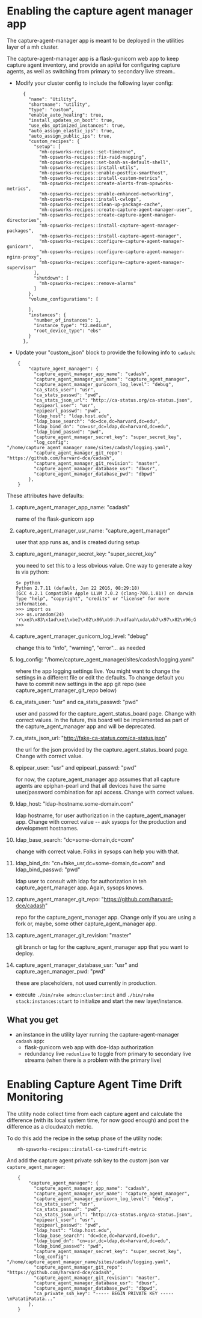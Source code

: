 # Enabling the capture agent manager app

The capture-agent-manager app is meant to be deployed in the utilities layer of
a mh cluster.

The capture-agent-manager app is a flask-gunicorn web app to keep capture agent
inventory, and provide an api/ui for configuring capture agents, as well as
switching from primary to secondary live stream..

* Modify your cluster config to include the following layer config:

```
      {
        "name": "Utility",
        "shortname": "utility",
        "type": "custom",
        "enable_auto_healing": true,
        "install_updates_on_boot": true,
        "use_ebs_optimized_instances": true,
        "auto_assign_elastic_ips": true,
        "auto_assign_public_ips": true,
        "custom_recipes": {
          "setup": [
            "mh-opsworks-recipes::set-timezone",
            "mh-opsworks-recipes::fix-raid-mapping",
            "mh-opsworks-recipes::set-bash-as-default-shell",
            "mh-opsworks-recipes::install-utils",
            "mh-opsworks-recipes::enable-postfix-smarthost",
            "mh-opsworks-recipes::install-custom-metrics",
            "mh-opsworks-recipes::create-alerts-from-opsworks-metrics",
            "mh-opsworks-recipes::enable-enhanced-networking",
            "mh-opsworks-recipes::install-cwlogs",
            "mh-opsworks-recipes::clean-up-package-cache",
            "mh-opsworks-recipes::create-capture-agent-manager-user",
            "mh-opsworks-recipes::create-capture-agent-manager-directories",
            "mh-opsworks-recipes::install-capture-agent-manager-packages",
            "mh-opsworks-recipes::install-capture-agent-manager",
            "mh-opsworks-recipes::configure-capture-agent-manager-gunicorn",
            "mh-opsworks-recipes::configure-capture-agent-manager-nginx-proxy",
            "mh-opsworks-recipes::configure-capture-agent-manager-supervisor"
          ],
          "shutdown": [
            "mh-opsworks-recipes::remove-alarms"
          ]
        },
        "volume_configurations": [

        ],
        "instances": {
          "number_of_instances": 1,
          "instance_type": "t2.medium",
          "root_device_type": "ebs"
        }
      },
```

* Update your "custom_json" block to provide the following info to `cadash`:

```
    {
        "capture_agent_manager": {
          "capture_agent_manager_app_name": "cadash",
          "capture_agent_manager_usr_name": "capture_agent_manager",
          "capture_agent_manager_gunicorn_log_level": "debug",
          "ca_stats_user": "usr",
          "ca_stats_passwd": "pwd",
          "ca_stats_json_url": "http://ca-status.org/ca-status.json",
          "epipearl_user": "usr",
          "epipearl_passwd": "pwd",
          "ldap_host": "ldap.host.edu",
          "ldap_base_search": "dc=dce,dc=harvard,dc=edu",
          "ldap_bind_dn": "cn=usr,dc=ldap,dc=harvard,dc=edu",
          "ldap_bind_passwd": "pwd",
          "capture_agent_manager_secret_key": "super_secret_key",
          "log_config": "/home/capture_agent_manager_name/sites/cadash/logging.yaml",
          "capture_agent_manager_git_repo": "https://github.com/harvard-dce/cadash",
          "capture_agent_manager_git_revision": "master",
          "capture_agent_manager_database_usr": "dbusr",
          "capture_agent_manager_database_pwd": "dbpwd"
        },
    }
```

  These attributes have defaults:

  1.  capture_agent_manager_app_name: "cadash"

      name of the flask-gunicorn app

  2.  capture_agent_manager_usr_name: "capture_agent_manager"

      user that app runs as, and is created during setup

  3.  capture_agent_manager_secret_key: "super_secret_key"

      you need to set this to a less obvious value. One way to generate a key is via
      python:

          $> python
          Python 2.7.11 (default, Jan 22 2016, 08:29:18)
          [GCC 4.2.1 Compatible Apple LLVM 7.0.2 (clang-700.1.81)] on darwin
          Type "help", "copyright", "credits" or "license" for more information.
          >>> import os
          >>> os.urandom(24)
          'r\xe3\x83\x1ad\xe1\xbeI\x02\x86\xb9:J\xdfaah\xda\xb7\x97\x82\x96;G'
          >>>

  4.  capture_agent_manager_gunicorn_log_level: "debug"

      change this to "info", "warning", "error"... as needed

  5.  log_config: "/home/capture_agent_manager/sites/cadash/logging.yaml"

      where the app logging settings live. You might want to change the settings
      in a different file or edit the defaults. To change default you have to
      commit new settings in the app git repo (see capture_agent_manager_git_repo below)

  6.  ca_stats_user: "usr" and ca_stats_passwd: "pwd"

      user and passwd for the capture_agent_status_board page. Change with correct
      values. In the future, this board will be implemented as part of the
      capture_agent_manager app and will be deprecated.

  7.  ca_stats_json_url: "http://fake-ca-status.com/ca-status.json"

      the url for the json provided by the capture_agent_status_board page. Change
      with correct value.

  8.  epipear_user: "usr" and epipearl_passwd: "pwd"

      for now, the capture_agent_manager app assumes that all capture agents are
      epiphan-pearl and that all devices have the same user/password combination for
      api access. Change with correct values.

  9.  ldap_host: "ldap-hostname.some-domain.com"

      ldap hostname, for user authorization in the capture_agent_manager app. Change
      with correct value -- ask sysops for the production and development hostnames.

  10. ldap_base_search: "dc=some-domain,dc=com"

      change with correct value. Folks in sysops can help you with that.

  11. ldap_bind_dn: "cn=fake_usr,dc=some-domain,dc=com" and ldap_bind_passwd: "pwd"

      ldap user to consult with ldap for authorization in teh capture_agent_manager app.
      Again, sysops knows.

  12. capture_agent_manager_git_repo: "https://github.com/harvard-dce/cadash"

      repo for the capture_agent_manager app. Change only if you are using a fork or,
      maybe, some other capture_agent_manager app.

  13. capture_agent_manager_git_revision: "master"

      git branch or tag for the capture_agent_manager app that you want to deploy.

  14. capture_agent_manager_database_usr: "usr" and capture_agen_manager_pwd: "pwd"

      these are placeholders, not used currently in production.


* execute `./bin/rake admin:cluster:init` and `./bin/rake stack:instances:start`
  to initialize and start the new layer/instance.


## What you get

* an instance in the utility layer running the capture-agent-manager `cadash` app:
    * flask-gunicorn web app with dce-ldap authorization
    * redundancy live `redunlive` to toggle from primary to secondary
      live streams (when there is a problem with the primary live)




# Enabling Capture Agent Time Drift Monitoring

The utility node collect time from each capture agent and calculate the
difference (with its local system time, for now good enough) and post the
difference as a cloudwatch metric.

To do this add the recipe in the setup phase of the utility node:
```
    mh-opsworks-recipes::install-ca-timedrift-metric
```

And add the capture agent private ssh key to the custom json var
`capture_agent_manager`:

```
    {
        "capture_agent_manager": {
          "capture_agent_manager_app_name": "cadash",
          "capture_agent_manager_usr_name": "capture_agent_manager",
          "capture_agent_manager_gunicorn_log_level": "debug",
          "ca_stats_user": "usr",
          "ca_stats_passwd": "pwd",
          "ca_stats_json_url": "http://ca-status.org/ca-status.json",
          "epipearl_user": "usr",
          "epipearl_passwd": "pwd",
          "ldap_host": "ldap.host.edu",
          "ldap_base_search": "dc=dce,dc=harvard,dc=edu",
          "ldap_bind_dn": "cn=usr,dc=ldap,dc=harvard,dc=edu",
          "ldap_bind_passwd": "pwd",
          "capture_agent_manager_secret_key": "super_secret_key",
          "log_config": "/home/capture_agent_manager_name/sites/cadash/logging.yaml",
          "capture_agent_manager_git_repo": "https://github.com/harvard-dce/cadash",
          "capture_agent_manager_git_revision": "master",
          "capture_agent_manager_database_usr": "dbusr",
          "capture_agent_manager_database_pwd": "dbpwd",
          "ca_private_ssh_key": "----- BEGIN PRIVATE KEY -----\nPatatiPatata..."
        },
    }
```
